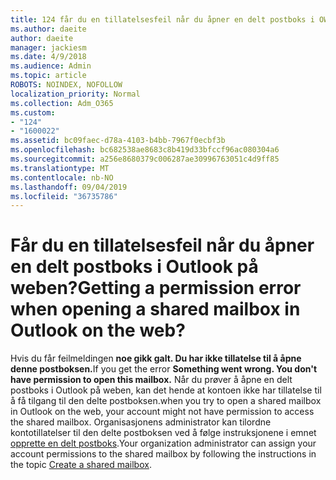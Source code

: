 ```yaml
---
title: 124 får du en tillatelsesfeil når du åpner en delt postboks i OWA?
ms.author: daeite
author: daeite
manager: jackiesm
ms.date: 4/9/2018
ms.audience: Admin
ms.topic: article
ROBOTS: NOINDEX, NOFOLLOW
localization_priority: Normal
ms.collection: Adm_O365
ms.custom:
- "124"
- "1600022"
ms.assetid: bc09faec-d78a-4103-b4bb-7967f0ecbf3b
ms.openlocfilehash: bc682538ae8683c8b419d33bfccf96ac080304a6
ms.sourcegitcommit: a256e8680379c006287ae30996763051c4d9ff85
ms.translationtype: MT
ms.contentlocale: nb-NO
ms.lasthandoff: 09/04/2019
ms.locfileid: "36735786"
---
```

# <a name="getting-a-permission-error-when-opening-a-shared-mailbox-in-outlook-on-the-web"></a><span data-ttu-id="77552-102">Får du en tillatelsesfeil når du åpner en delt postboks i Outlook på weben?</span><span class="sxs-lookup"><span data-stu-id="77552-102">Getting a permission error when opening a shared mailbox in Outlook on the web?</span></span>

<span data-ttu-id="77552-103">Hvis du får feilmeldingen **noe gikk galt. Du har ikke tillatelse til å åpne denne postboksen.**</span><span class="sxs-lookup"><span data-stu-id="77552-103">If you get the error **Something went wrong. You don't have permission to open this mailbox.**</span></span> <span data-ttu-id="77552-104">Når du prøver å åpne en delt postboks i Outlook på weben, kan det hende at kontoen ikke har tillatelse til å få tilgang til den delte postboksen.</span><span class="sxs-lookup"><span data-stu-id="77552-104">when you try to open a shared mailbox in Outlook on the web, your account might not have permission to access the shared mailbox.</span></span> <span data-ttu-id="77552-105">Organisasjonens administrator kan tilordne kontotillatelser til den delte postboksen ved å følge instruksjonene i emnet [opprette en delt postboks](https://docs.microsoft.com/office365/admin/email/create-a-shared-mailbox).</span><span class="sxs-lookup"><span data-stu-id="77552-105">Your organization administrator can assign your account permissions to the shared mailbox by following the instructions in the topic [Create a shared mailbox](https://docs.microsoft.com/office365/admin/email/create-a-shared-mailbox).</span></span>
  